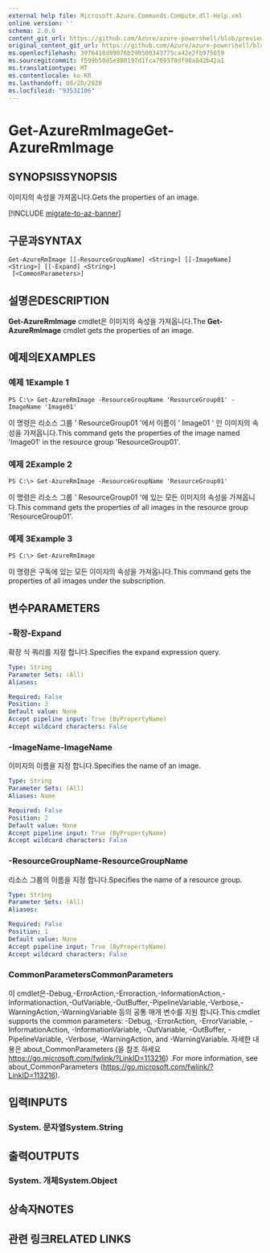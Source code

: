 ```yaml
---
external help file: Microsoft.Azure.Commands.Compute.dll-Help.xml
online version: ''
schema: 2.0.0
content_git_url: https://github.com/Azure/azure-powershell/blob/preview/src/ResourceManager/Compute/Stack/Commands.Compute/help/Get-AzureRmImage.md
original_content_git_url: https://github.com/Azure/azure-powershell/blob/preview/src/ResourceManager/Compute/Stack/Commands.Compute/help/Get-AzureRmImage.md
ms.openlocfilehash: 3976418d89076b290500343775ca42e2fb975659
ms.sourcegitcommit: f599b50d5e980197d1fca769378df90a842b42a1
ms.translationtype: MT
ms.contentlocale: ko-KR
ms.lasthandoff: 08/20/2020
ms.locfileid: "93531106"
---
```

# <span data-ttu-id="239d9-101">Get-AzureRmImage</span><span class="sxs-lookup"><span data-stu-id="239d9-101">Get-AzureRmImage</span></span>

## <span data-ttu-id="239d9-102">SYNOPSIS</span><span class="sxs-lookup"><span data-stu-id="239d9-102">SYNOPSIS</span></span>
<span data-ttu-id="239d9-103">이미지의 속성을 가져옵니다.</span><span class="sxs-lookup"><span data-stu-id="239d9-103">Gets the properties of an image.</span></span>

[!INCLUDE [migrate-to-az-banner](../../includes/migrate-to-az-banner.md)]

## <span data-ttu-id="239d9-104">구문과</span><span class="sxs-lookup"><span data-stu-id="239d9-104">SYNTAX</span></span>

```
Get-AzureRmImage [[-ResourceGroupName] <String>] [[-ImageName] <String>] [[-Expand] <String>]
 [<CommonParameters>]
```

## <span data-ttu-id="239d9-105">설명은</span><span class="sxs-lookup"><span data-stu-id="239d9-105">DESCRIPTION</span></span>
<span data-ttu-id="239d9-106">**Get-AzureRmImage** cmdlet은 이미지의 속성을 가져옵니다.</span><span class="sxs-lookup"><span data-stu-id="239d9-106">The **Get-AzureRmImage** cmdlet gets the properties of an image.</span></span>

## <span data-ttu-id="239d9-107">예제의</span><span class="sxs-lookup"><span data-stu-id="239d9-107">EXAMPLES</span></span>

### <span data-ttu-id="239d9-108">예제 1</span><span class="sxs-lookup"><span data-stu-id="239d9-108">Example 1</span></span>
```
PS C:\> Get-AzureRmImage -ResourceGroupName 'ResourceGroup01' -ImageName 'Image01'
```

<span data-ttu-id="239d9-109">이 명령은 리소스 그룹 ' ResourceGroup01 '에서 이름이 ' Image01 ' 인 이미지의 속성을 가져옵니다.</span><span class="sxs-lookup"><span data-stu-id="239d9-109">This command gets the properties of the image named 'Image01' in the resource group 'ResourceGroup01'.</span></span>

### <span data-ttu-id="239d9-110">예제 2</span><span class="sxs-lookup"><span data-stu-id="239d9-110">Example 2</span></span>
```
PS C:\> Get-AzureRmImage -ResourceGroupName 'ResourceGroup01'
```

<span data-ttu-id="239d9-111">이 명령은 리소스 그룹 ' ResourceGroup01 '에 있는 모든 이미지의 속성을 가져옵니다.</span><span class="sxs-lookup"><span data-stu-id="239d9-111">This command gets the properties of all images in the resource group 'ResourceGroup01'.</span></span>

### <span data-ttu-id="239d9-112">예제 3</span><span class="sxs-lookup"><span data-stu-id="239d9-112">Example 3</span></span>
```
PS C:\> Get-AzureRmImage
```

<span data-ttu-id="239d9-113">이 명령은 구독에 있는 모든 이미지의 속성을 가져옵니다.</span><span class="sxs-lookup"><span data-stu-id="239d9-113">This command gets the properties of all images under the subscription.</span></span>

## <span data-ttu-id="239d9-114">변수</span><span class="sxs-lookup"><span data-stu-id="239d9-114">PARAMETERS</span></span>

### <span data-ttu-id="239d9-115">-확장</span><span class="sxs-lookup"><span data-stu-id="239d9-115">-Expand</span></span>
<span data-ttu-id="239d9-116">확장 식 쿼리를 지정 합니다.</span><span class="sxs-lookup"><span data-stu-id="239d9-116">Specifies the expand expression query.</span></span>

```yaml
Type: String
Parameter Sets: (All)
Aliases: 

Required: False
Position: 3
Default value: None
Accept pipeline input: True (ByPropertyName)
Accept wildcard characters: False
```

### <span data-ttu-id="239d9-117">-ImageName</span><span class="sxs-lookup"><span data-stu-id="239d9-117">-ImageName</span></span>
<span data-ttu-id="239d9-118">이미지의 이름을 지정 합니다.</span><span class="sxs-lookup"><span data-stu-id="239d9-118">Specifies the name of an image.</span></span>

```yaml
Type: String
Parameter Sets: (All)
Aliases: Name

Required: False
Position: 2
Default value: None
Accept pipeline input: True (ByPropertyName)
Accept wildcard characters: False
```

### <span data-ttu-id="239d9-119">-ResourceGroupName</span><span class="sxs-lookup"><span data-stu-id="239d9-119">-ResourceGroupName</span></span>
<span data-ttu-id="239d9-120">리소스 그룹의 이름을 지정 합니다.</span><span class="sxs-lookup"><span data-stu-id="239d9-120">Specifies the name of a resource group.</span></span>

```yaml
Type: String
Parameter Sets: (All)
Aliases: 

Required: False
Position: 1
Default value: None
Accept pipeline input: True (ByPropertyName)
Accept wildcard characters: False
```

### <span data-ttu-id="239d9-121">CommonParameters</span><span class="sxs-lookup"><span data-stu-id="239d9-121">CommonParameters</span></span>
<span data-ttu-id="239d9-122">이 cmdlet은-Debug,-ErrorAction,-Erroraction,-InformationAction,-Informationaction,-OutVariable,-OutBuffer,-PipelineVariable,-Verbose,-WarningAction,-WarningVariable 등의 공통 매개 변수를 지원 합니다.</span><span class="sxs-lookup"><span data-stu-id="239d9-122">This cmdlet supports the common parameters: -Debug, -ErrorAction, -ErrorVariable, -InformationAction, -InformationVariable, -OutVariable, -OutBuffer, -PipelineVariable, -Verbose, -WarningAction, and -WarningVariable.</span></span> <span data-ttu-id="239d9-123">자세한 내용은 about_CommonParameters (을 참조 하세요 https://go.microsoft.com/fwlink/?LinkID=113216) .</span><span class="sxs-lookup"><span data-stu-id="239d9-123">For more information, see about_CommonParameters (https://go.microsoft.com/fwlink/?LinkID=113216).</span></span>

## <span data-ttu-id="239d9-124">입력</span><span class="sxs-lookup"><span data-stu-id="239d9-124">INPUTS</span></span>

### <span data-ttu-id="239d9-125">System. 문자열</span><span class="sxs-lookup"><span data-stu-id="239d9-125">System.String</span></span>

## <span data-ttu-id="239d9-126">출력</span><span class="sxs-lookup"><span data-stu-id="239d9-126">OUTPUTS</span></span>

### <span data-ttu-id="239d9-127">System. 개체</span><span class="sxs-lookup"><span data-stu-id="239d9-127">System.Object</span></span>

## <span data-ttu-id="239d9-128">상속자</span><span class="sxs-lookup"><span data-stu-id="239d9-128">NOTES</span></span>

## <span data-ttu-id="239d9-129">관련 링크</span><span class="sxs-lookup"><span data-stu-id="239d9-129">RELATED LINKS</span></span>

